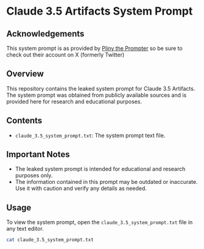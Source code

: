 # Claude 3.5 Artifacts System Prompt
## Acknowledgements

This system prompt is as provided by [Pliny the Prompter](https://x.com/elder_plinius?s=21) so be sure to check out their account on X (formerly Twitter)

## Overview

This repository contains the leaked system prompt for Claude 3.5 Artifacts. The system prompt was obtained from publicly available sources and is provided here for research and educational purposes.

## Contents

- `claude_3.5_system_prompt.txt`: The system prompt text file.

## Important Notes

- The leaked system prompt is intended for educational and research purposes only.
- The information contained in this prompt may be outdated or inaccurate. Use it with caution and verify any details as needed.

## Usage

To view the system prompt, open the `claude_3.5_system_prompt.txt` file in any text editor.

```bash
cat claude_3.5_system_prompt.txt
